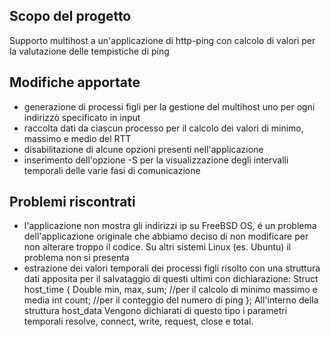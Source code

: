 Scopo del progetto
----------------------
Supporto multihost a un'applicazione di http-ping con calcolo di valori per la valutazione delle tempistiche di ping

Modifiche apportate
-----------------------
* generazione di processi figli per la gestione del multihost uno per ogni indirizzò specificato in input
* raccolta dati da ciascun processo per il calcolo dei valori di minimo, massimo e medio del RTT
* disabilitazione di alcune opzioni presenti nell'applicazione
* inserimento dell'opzione -S per la visualizzazione degli intervalli temporali delle varie fasi di comunicazione

Problemi riscontrati
----------------------
* l'applicazione non mostra gli indirizzi ip su FreeBSD OS, é un problema dell'applicazione originale che abbiamo deciso di non modificare per non alterare troppo il codice. Su altri sistemi Linux (es. Ubuntu) il problema non si presenta
* estrazione dei valori temporali dei processi figli risolto con una struttura dati apposita per il salvataggio di questi ultimi con dichiarazione:
  Struct host_time {
                     Double min, max, sum; 
                     //per il calcolo di minimo massimo e media
                     int count;
                     //per il conteggio del numero di ping
                    };
  All'interno della struttura host_data Vengono dichiarati di questo tipo i parametri temporali resolve, connect, write, request, close e total.